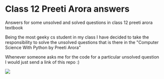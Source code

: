 # Class 12 Preeti Arora answers
Answers for some unsolved and solved questions in class 12 preeti arora textbook

Being the most geeky cs student in my class I have decided to take the responsibility to solve the unsolved questions that is there in the "Computer Science With Python by Preeti Arora"

Whenever someone asks me for the code for a particular unsolved question I would just send a link of this repo :) 

![](https://tenor.com/view/555-high-iq-555iq-iq-think-gif-19108239.gif)

